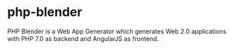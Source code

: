# php-blender
PHP Blender is a Web App Generator which generates Web 2.0 applications with PHP 7.0 as backend and AngularJS as frontend.
